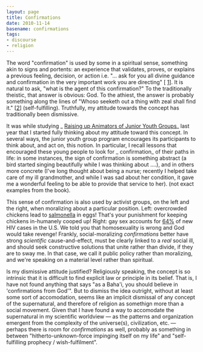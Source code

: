 ```yaml
---
layout: page
title: Confirmations
date: 2010-11-14
basename: confirmations
tags:
- discourse
- religion
---
```


The word "confirmation" is used by some in a spiritual sense, something akin to
signs and portents: an experience that validates, proves, or explains a previous
feeling, decision, or action i.e. "... ask for you all divine guidance and
confirmation in the very important work you are directing" [
[1](http://reference.bahai.org/en/t/se/MC/mc-38.html?query=confirmation&amp;action=highlight#gr1)]. It is natural to ask, "what is the agent of this confirmation?" To the
traditionally theistic, that answer is obvious: God. To the athiest, the answer
is probably something along the lines of "Whoso seeketh out a thing with zeal
shall find it." [[2](http://reference.bahai.org/en/t/b/SVFV/svfv-1.html#fn12)]
(self-fulfilling). Truthfully, my attitude towards the concept has traditionally
been dismissive.

<!-- truncate -->

It was while studying _ [
Raising up Animators of Junior Youth Groups](http://www.ruhiresources.org/book-5/raising-up-animators-of-junior-youth-groups/)_ last year that I started fully
thinking about my attitude toward this concept. In several ways, the junior
youth group program encourages its participants to think about, and act on, this
notion. In particular, I recall lessons that encouraged these young people to
look for _ confirmation_ of their paths in life: in some instances, the sign of
confirmation is something abstract (a bird started singing beautifully while I
was thinking about ....), and in others more concrete (I've long thought about
being a nurse; recently I helped take care of my ill grandmother, and while I
was sad about her condition, it gave me a wonderful feeling to be able to
provide that service to her). (not exact examples from the book).

This sense of confirmation is also used by activist groups, on the left and the
right, when moralizing about a particular position. Left: overcrowded chickens
lead to [
salmonella](http://www.stltoday.com/news/local/metro/article_2e05d659-1f25-5ec3-91fa-8a6bca558f21.html) in eggs! That's your punishment for keeping chickens in-humanely
cooped up! Right: gay sex accounts for [64%](http://www.avert.org/usa-transmission-gender.htm) of new HIV cases
in the U.S. We told you that homosexuality is wrong and God would take revenge!
Frankly, social-moralizing _confirmations_ better have strong _scientific_
cause-and-effect, must be clearly linked to a _real_ social ill, and should seek
constructive solutions that unite rather than divide, if they are to sway me. In
that case, we call it public policy rather than moralizing, and we're speaking
on a material level rather than spiritual.

Is my dismissive attitude justified? Religiously speaking, the concept is so
intrinsic that it is difficult to find explicit law or principle in its belief.
That is, I have not found anything that says "as a Baha'i, you should believe in
'confirmations from God'". But to dismiss the idea outright, without at least
some sort of accomodation, seems like an implicit dismissal of any concept of
the supernatural, and therefore of religion as somethign more than a social
movement. Given that I have found a way to accomodate the supernatural in my
scientific worldview &mdash; as the patterns and organization emergent from the
complexity of the universe(s), civilization, etc. &mdash; perhaps there is room
for _confirmations_ as well, probably as something in between
"hitherto-unknown-force impinging itself on my life" and "self-fulfilling
prophecy / wish-fulfilment".
